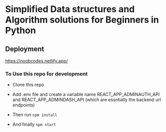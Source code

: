 # Simplified Data structures and Algorithm solutions for Beginners in Python

## Deployment

https://noobcodes.netlify.app/


### To Use this repo for development 


- Clone this repo

- Add .env file and create a variable name REACT_APP_ADMINAUTH_API and REACT_APP_ADMINDASH_API (which are essntially the backend url endpoints)

- Then run <code>npm install</code>

- And finally <code>npm start</code>
